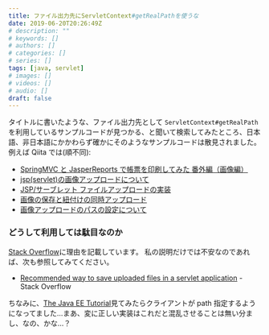 ```yaml
---
title: ファイル出力先にServletContext#getRealPathを使うな
date: 2019-06-20T20:26:49Z
# description: ""
# keywords: []
# authors: []
# categories: []
# series: []
tags: [java, servlet]
# images: []
# videos: []
# audio: []
draft: false
---
```


タイトルに書いたような、ファイル出力先として `ServletContext#getRealPath` を利用しているサンプルコードが見つかる、と聞いて検索してみたところ、日本語、非日本語にかかわらず確かにそのようなサンプルコードは散見されました。
例えば Qiita では(順不同):

- [SpringMVC と JasperReports で帳票を印刷してみた 番外編（画像編）](https://qiita.com/shibafu/items/a660ce88e3e8a1d6902d)
- [jsp(servlet)の画像アップロードについて](https://qiita.com/yume21116/items/bc31262cae137daee32f)
- [JSP/サーブレット ファイルアップロードの実装](https://qiita.com/ohke/items/bec00a69d3f538aab06b)
- [画像の保存と紐付けの同時アップロード](https://qiita.com/yume21116/items/8a6c0117ac866eb9a058)
- [画像アップロードのパスの設定について](https://qiita.com/k499778/items/0ab656a612456741924b)

### どうして利用しては駄目なのか

[Stack Overflow](https://ja.stackoverflow.com/a/55904/2808)に理由を記載しています。
私の説明だけでは不安なのであれば、次も参照してみてください。

- [Recommended way to save uploaded files in a servlet application](https://stackoverflow.com/q/18664579/4506703) - Stack Overflow

ちなみに、[The Java EE Tutorial](https://docs.oracle.com/javaee/7/tutorial/servlets016.htm)見てみたらクライアントが path 指定するようになってました…まあ、変に正しい実装はこれだと混乱させることは無い分まし、なの、かな…？
